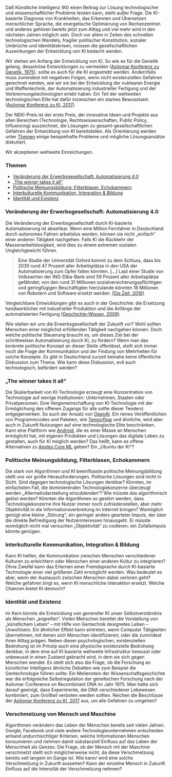 Daß Künstliche Intelligenz (KI) einen Beitrag zur Lösung technologischer und wissenschaftlicher Probleme leisten kann, steht außer Frage. Die KI-basierte Diagnose von Krankheiten, das Erkennen und Übersetzen menschlicher Sprache, die energetische Optimierung von Rechenzentren und anderes gehören bereits jetzt zum Alltag und viel mehr wird in den nächsten Jahren möglich sein. Doch vor allem in Zeiten des schnellen technologischen Wandels, fragiler politischer Konstitution, sozialer Umbrüche und Identitätskrisen, müssen die gesellschaftlichen Auswirkungen der Entwicklung von KI bedacht werden.

Wir stehen am Anfang der Entwicklung von KI. So wie es für die Genetik gelang, desaströse Entwicklungen zu vermeiden ([Asilomar Konferenz zu Genetik, 1975](https://en.wikipedia.org/wiki/Asilomar_Conference_on_Recombinant_DNA)), sollte es auch für die KI angestrebt werden. Andernfalls muss zumindest mit negativen Folgen, wenn nicht existenziellen Gefahren gerechnet werden, wie wir sie bei der Entwicklung der nuklearen Energie und Waffentechnik, der Automatisierung industrieller Fertigung und der Verbrennungstechnologien erlebt haben. Ein Teil der weltweiten technologischen Elite hat dafür inzwischen  ein starkes Bewusstsein ([Asilomar Konferenz zu KI, 2017](https://futureoflife.org/ai-principles/)).

Der NEKI-Preis ist der erste Preis, der innovative Ideen und Projekte aus allen Bereichen (Technologie, Rechtswissenschaften, Public Policy, Influencing) auszeichnet, die Lösungen zu gesamt-gesellschaftlichen Gefahren der Entwicklung von KI bereitstellen. Als Orientierung werden unter [Themen](#themen) einige beispielhafte Probleme und mögliche Lösungsansätze diskutiert.

Wir akzeptieren weltweite Einreichungen.

<a id="themen"/>

### Themen
* [Veränderung der Erwerbsgesellschaft: Automatisierung 4.0](#erwerb)   
* [„The winner takes it all“](#akkumulation)   
* [Politische Meinungsbildung: Filterblasen, Echokammern](#meinung)   
* [Interkulturelle Kommunikation, Integration & Bildung](#integration)   
* [Identität und Existenz](#identitaet)   

<a id="erwerb"/>

### Veränderung der Erwerbsgesellschaft: Automatisierung 4.0

Die Veränderung der Erwerbsgesellschaft durch KI-basierte Automatisierung ist absehbar. Wenn eine Million Fernfahrer in Deutschland durch autonomes Fahren arbeitslos werden, können sie nicht „einfach“ einer anderen Tätigkeit nachgehen. Falls KI die Rückkehr der Massenarbeitslosigkeit, wird dies zu einem extremen sozialen Ungleichgewicht führen.

> Eine Studie der Universität Oxford kommt zu dem Schluss, dass bis 2030 rund 47 Prozent aller Arbeitsplätze in den USA der Automatisierung zum Opfer fallen könnten. [...] Laut einer Studie von Volkswirten der ING-Diba-Bank sind 59 Prozent aller Arbeitsplätze gefährdet; von den rund 31 Millionen sozialversicherungspflichtigen und geringfügigen Beschäftigten hierzulande könnten 18 Millionen von Robotern und Software ersetzt werden. [(Die Zeit, 2016)](http://www.zeit.de/karriere/beruf/2016-01/zukunft-arbeit-arbeitsmarkt/seite-2)

Vergleichbare Entwicklungen gibt es auch in der Geschichte: die Ersetzung handwerklicher mit industrieller Produktion und die Anfänge der automatisierten Fertigung [(Geschichte-Wissen, 2009)](http://geschichte-wissen.de/blog/die-weltwirtschaftskrise-1929-1932/). 

Wie stellen wir uns die Erwerbsgesellschaft der Zukunft vor? Wohl sollten Menschen einer möglichst erfüllenden Tätigkeit nachgehen können. Doch welche politische Steuerung braucht es, um dieses Ziel bei der schrittweisen Automatisierung durch KI, zu fördern? Wenn man das konkrete politische Konzept an dieser Stelle offenlässt, stellt sich immer noch die Frage der Kommunikation und der Findung von Mehrheiten für solche Konzepte. Es gibt in Deutschland zurzeit beinahe keine öffentliche Diskussion zum Thema. Wie kann diese Diskussion, evtl auch technologisch, befördert werden? 


<a id="akkumulation"/>

### „The winner takes it all“

Die Skalierbarkeit von KI-Technologie erzeugt eine Konzentration von Technologie auf wenige Institutionen: Unternehmen, Staaten oder Privatpersonen. Eine Vergemeinschaftung von KI-Technologie mit der Ermöglichung des offenen Zugangs für alle sollte dieser Tendenz entgegenwirken. So auch der Ansatz von [OpenAI](https://openai.com/). Ein reines Veröffentlichen von Programmcodes und Paketen, wie [Tensorflow](https://www.tensorflow.org/) und ähnliche, wird aber auch in Zukunft Nutzungen auf eine technologische Elite beschränken. Kann eine Plattform wie [Android](https://www.android.com/), die es einer Masse an Menschen ermöglicht hat, mit eigenen Produkten und Lösungen das digitale Leben zu gestalten, auch für KI möglich werden? Das heißt, kann es offene Alternativen zu [Apples Core ML](https://developer.apple.com/documentation/coreml) geben? Ein „Ubuntu der KI“?


<a id="meinung"/>

### Politische Meinungsbildung, Filterblasen, Echokammern

Die stark von Algorithmen und KI beeinflusste politische Meinungsbildung stellt uns vor große Herausforderungen. Politische Lösungen sind nicht in Sicht. Sind dagegen technologische Lösungen denkbar? Könnten, im einfachsten Fall, die dominierenden Technologiekonzerne überzeugt werden „Alternativdarstellung einzublenden“? Wie müsste das algorithmisch gelöst werden? Könnten die Algorithmen so gestört werden, dass Technologiekonzerne ihre Nutzer immer noch zufriedenstellen, aber mehr Objektivität in die Informationsverbreitung im Internet bringen? Womöglich genügt eine kleine „Störung“, ein geringer anders gearteter Impuls, der über die direkte Befriedigung der Nutzerinteressen hinausgeht. Er müsste womöglich nicht mal versuchen „Objektivität“ zu codieren; ein Zufallsimpuls könnte genügen.


<a id="integration"/>

### Interkulturelle Kommunikation, Integration & Bildung

Kann KI helfen, die Kommunikation zwischen Menschen verschiedener Kulturen zu erleichtern oder Menschen einer anderen Kultur zu integrieren? Ohne Zweifel kann das Erlernen einer Fremdsprache durch KI-basierte Technologie einer viel größeren Zahl ermöglicht werden. Was bedeutet es aber, wenn der Austausch zwischen Menschen dabei verloren geht? Welche gefahren birgt es, wenn KI menschliche Interaktion ersetzt. Welche Chancen bietet KI dennoch?


<a id="identitaet"/>

### Identität und Existenz

Im Kern könnte die Entwicklung von genereller KI unser Selbstverständnis als Menschen „angreifen“. Vielen Menschen bereitet die Vorstellung von „künstlichem Leben“ – mit Hilfe von Gentechnik designetes Leben – Unwohlsein. Ein ähnlicher Effekt kann eintreten, wenn Computer Tätigkeiten übernehmen, mit denen sich Menschen identifizieren; oder die zumindest ihren Alltag prägen. Neben dieser psychologischen, existenziellen Bedrohung ist im Prinzip auch eine physische existenzielle Bedrohung denkbar, in dem eine auf KI basierte weltweite Infrastruktur bewusst oder unbewusst in einen Zustand gebracht wird, in dem sie sich gegen Menschen wendet. Es stellt sich also die Frage, ob die Forschung an künstlicher Intelligenz ähnliche Debatten wie zum Beispiel die Gentechnologie führen sollte. Ein Meilenstein der Wissenschaftsgeschichte war die erfolgreiche Selbstregulation der genetischen Forschung nach der Asilomar Conference on Recombinant DNA im Jahr 1975. Man hatte sich darauf geeinigt, dass Experimente, die DNA verschiedener Lebewesen kombiniert, zum Großteil verboten werden sollten. Reichen die Beschlüsse der [Asilomar Konferenz zu KI, 2017](https://futureoflife.org/ai-principles/) aus, um alle Gefahren zu umgehen?


<a id="verschmelzung"/>

### Verschmelzung von Mensch und Maschine

Algorithmen verändern das Leben der Menschen bereits seit vielen Jahren. Google, Facebook und viele andere Technologieunternehmen entscheiden anhand undurchsichtiger Kriterien, welche Informationen Menschen konsumieren und nehmen damit substanziell Einfluss auf das Leben der Menschheit als Ganzes. Die Frage, ob der Mensch mit der Maschine verschmelzt stellt sich möglicherweise nicht, da diese Verschmelzung bereits seit langem im Gange ist. Wie kann/ wird eine solche Verschmelzung in Zukunft aussehen? Kann der einzelne Mensch in Zukunft Einfluss auf die Intensität der Verschmelzung nehmen?

